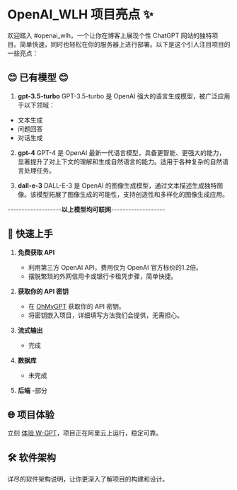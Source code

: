 # OpenAI_WLH 项目亮点 ✨

欢迎踏入 #openai_wlh，一个让你在博客上展现个性 ChatGPT 网站的独特项目。简单快速，同时也轻松在你的服务器上进行部署。以下是这个引人注目项目的一些亮点：

## 😊 已有模型 😊

1. **gpt-3.5-turbo**
GPT-3.5-turbo 是 OpenAI 强大的语言生成模型，被广泛应用于以下领域：

- 文本生成
- 问题回答
- 对话生成

2. **gpt-4**
GPT-4 是 OpenAI 最新一代语言模型，具备更智能、更强大的能力，显著提升了对上下文的理解和生成自然语言的能力。适用于各种复杂的自然语言处理任务。

3. **dall-e-3**
DALL-E-3 是 OpenAI 的图像生成模型，通过文本描述生成独特图像。该模型拓展了图像生成的可能性，支持创造性和多样化的图像生成应用。


-------------------**以上模型均可联网**-------------------

## 🚀 快速上手

1. **免费获取 API**
   - 利用第三方 OpenAI API，费用仅为 OpenAI 官方标价的1.2倍。
   - 摆脱繁琐的外网信用卡或银行卡租凭步骤，简单快捷。

2. **获取你的 API 密钥**
   - 在 [OhMyGPT](https://www.ohmygpt.com?aff=BDnMSilC) 获取你的 API 密钥。
   - 将密钥嵌入项目，详细填写方法我们会提供，无需担心。

3. **流式输出**
   - 完成

3. **数据库**
   - 未完成

4. **后端**
   -部分
   
## 🌐 项目体验

立刻 [体验 W-GPT](http://8.138.104.244)，项目正在阿里云上运行，稳定可靠。

## 🛠️ 软件架构

详尽的软件架构说明，让你更深入了解项目的构建和设计。
